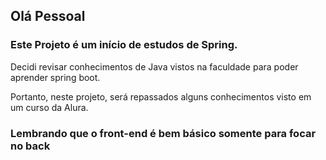 <h2>Olá Pessoal</h2>
<h3>Este Projeto é um início de estudos de Spring.</h3>
<p>Decidi revisar conhecimentos de Java vistos na faculdade para poder aprender spring boot.</p>
<p>Portanto, neste projeto, será repassados alguns conhecimentos visto em um curso da Alura.</p>
<h3>Lembrando que o front-end é bem básico somente para focar no back</h3>

